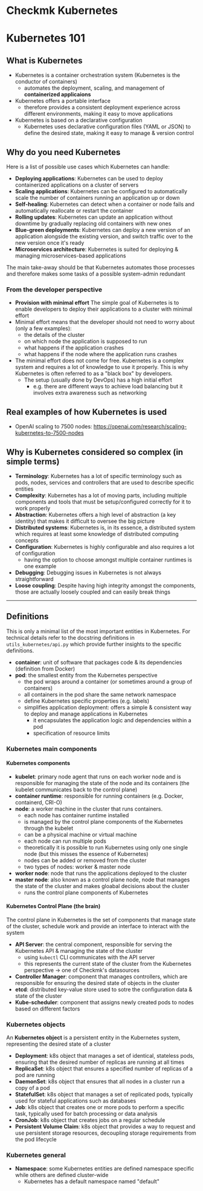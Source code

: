 Checkmk Kubernetes
==================

# Kubernetes 101

## What is Kubernetes

* Kubernetes is a container orchestration system (Kubernetes is the conductor of containers)
  * automates the deployment, scaling, and management of **containerized applicaions**
* Kubernetes offers a portable interface
  * therefore provides a consistent deployment experience across different environments, making it easy to move applications
* Kubernetes is based on a declarative configuration
  * Kubernetes uses declarative configuration files (YAML or JSON) to define the desired state, making it easy to manage & version control

## Why do you need Kubernetes

Here is a list of possible use cases which Kubernetes can handle:

* **Deploying applications**: Kubernetes can be used to deploy containerized applications on a cluster of servers
* **Scaling applications**: Kubernetes can be configured to automatically scale the number of containers running an application up or down
* **Self-healing**: Kubernetes can detect when a container or node fails and automatically reallocate or restart the container
* **Rolling updates**: Kubernetes can update an application without downtime by gradually replacing old containers with new ones
* **Blue-green deployments**: Kubernetes can deploy a new version of an application alongside the existing version, and switch traffic over to the new version once it's ready
* **Microservices architecture**: Kubernetes is suited for deploying & managing microservices-based applications

The main take-away should be that Kubernetes automates those processes and therefore makes some tasks of a possible system-admin redundant

### From the developer perspective

* **Provision with minimal effort** The simple goal of Kubernetes is to enable developers to deploy their applications to a cluster with minimal effort
* Minimal effort means that the developer should not need to worry about (only a few examples):
  * the details of the cluster
  * on which node the application is supposed to run
  * what happens if the application crashes
  * what happens if the node where the application runs crashes
* The minimal effort does not come for free. Kubernetes is a complex system and requires a lot of knowledge to use it properly. This is why Kubernetes is often referred to as a "black box" by developers.
  * The setup (usually done by DevOps) has a high initial effort
    * e.g. there are different ways to achieve load balancing but it involves extra awareness such as networking

## Real examples of how Kubernetes is used
* OpenAI scaling to 7500 nodes: https://openai.com/research/scaling-kubernetes-to-7500-nodes

## Why is Kubernetes considered so complex (in simple terms)

* **Terminology**: Kubernetes has a lot of specific terminology such as pods, nodes, services and controllers that are used to describe specific entities
* **Complexity**: Kubernetes has a lot of moving parts, including multiple components and tools that must be setup/configured correctly for it to work properly
* **Abstraction**: Kubernetes offers a high level of abstraction (a key identity) that makes it difficult to oversee the big picture
* **Distributed systems**: Kubernetes is, in its essence, a distributed system which requires at least some knowledge of distributed computing concepts
* **Configuration**: Kubernetes is highly configurable and also requires a lot of configuration
  * having the option to choose amongst multiple container runtimes is one example
* **Debugging**: Debugging issues in Kubernetes is not always straightforward
* **Loose coupling**: Despite having high integrity amongst the components, those are actually loosely coupled and can easily break things

----

## Definitions

This is only a minimal list of the most important entities in Kubernetes. For technical details refer to the docstring definitions in `utils_kubernetes/api.py` which provide further insights to the specific definitions.

* **container**: unit of software that packages code & its dependencies (definition from Docker)
* **pod**: the smallest entity from the Kubernetes perspective
  * the pod wraps around a container (or sometimes around a group of containers)
  * all containers in the pod share the same network namespace
  * define Kubernetes specific properties (e.g. labels)
  * simplifies application deployment: offers a simple & consistent way to deploy and manage applications in Kubernetes
    * it encapsulates the application logic and dependencies within a pod
    * specification of resource limits

### Kubernetes main components

#### Kubernetes components

* **kubelet**: primary node agent that runs on each worker node and is responsible for managing the state of the node and its containers (the kubelet communicates back to the control plane)
* **container runtime**: responsible for running containers (e.g. Docker, containerd, CRI-O)
* **node**: a worker machine in the cluster that runs containers.
  * each node has container runtime installed
  * is managed by the control plane components of the Kubernetes through the kubelet
  * can be a physical machine or virtual machine
  * each node can run multiple pods
  * theoretically it is possible to run Kubernetes using only one single node (but this misses the essence of Kubernetes)
  * nodes can be added or removed from the cluster
  * two types of nodes: worker & master node
* **worker node**: node that runs the applications deployed to the cluster
* **master node**: also known as a control plane node, node that manages the state of the cluster and makes gloabal decisions about the cluster
  * runs the control plane components of Kubernetes

#### Kubernetes Control Plane (the brain)

The control plane in Kubernetes is the set of components that manage state of the cluster, schedule work and provide an interface to interact with the system

* **API Server**: the central component, responsible for serving the Kubernetes API & managing the state of the cluster
  * using `kubectl` CLI communicates with the API server
  * this represents the current state of the cluster from the Kubernetes perspective -> one of Checkmk's datasources
* **Controller Manager**: component that manages controllers, which are responsible for ensuring the desired state of objects in the cluster
* **etcd**: distributed key-value store used to sotre the configuration data & state of the cluster
* **Kube-scheduler**: component that assigns newly created pods to nodes based on different factors

### Kubernetes objects

An **Kubernetes object** is a persistent entity in the Kubernetes system, representing the desired state of a cluster

* **Deployment**: k8s object that manages a set of identical, stateless pods, ensuring that the desired number of replicas are running at all times
* **ReplicaSet**: k8s object that ensures a specified number of replicas of a pod are running
* **DaemonSet**: k8s object that ensures that all nodes in a cluster run a copy of a pod
* **StatefulSet**: k8s object that manages a set of replicated pods, typically used for stateful applications such as databases
* **Job**: k8s object that creates one or more pods to perform a specific task, typically used for batch processing or data analysis
* **CronJob**: k8s object that creates jobs on a regular schedule
* **Persistent Volume Claim**: k8s object that provides a way to request and use persistent storage resources, decoupling storage requirements from the pod lifecycle

### Kubernetes general

* **Namespace**: some Kubernetes entities are defined namespace specific while others are defined cluster-wide
  * Kubernetes has a default namespace named "default"

